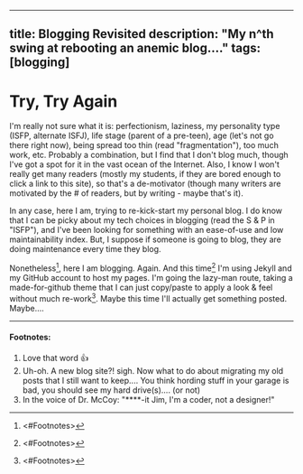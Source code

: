 ---
title: Blogging Revisited
description: "My n^th swing at rebooting an anemic blog...."
tags: [blogging]
----
# Try, Try Again

I'm really not sure what it is: perfectionism, laziness, my personality type (ISFP, alternate ISFJ), life stage (parent of a pre-teen), age (let's not go there right now), being spread too thin (read "fragmentation"), too much work, etc. Probably a combination, but I find that I don't blog much, though I've got a spot for it in the vast ocean of the Internet. Also, I know I won't really get many readers (mostly my students, if they are bored enough to click a link to this site), so that's a de-motivator (though many writers are motivated by the # of readers, but by writing - maybe that's it).

In any case, here I am, trying to re-kick-start my personal blog. I do know that I can be picky about my tech choices in blogging (read the S & P in "ISFP"), and I've been looking for something with an ease-of-use and low maintainability index. But, I suppose if someone is going to blog, they are doing maintenance every time they blog.

Nonetheless[^1], here I am blogging. Again. And this time[^2] I'm using Jekyll and my GitHub account to host my pages. I'm going the lazy-man route, taking a made-for-github theme that I can just copy/paste to apply a look & feel without much re-work[^3]. Maybe this time I'll actually get something posted. Maybe....

[^1]: <#Footnotes>
[^2]: <#Footnotes>
[^3]: <#Footnotes>

----
#### <a name="Footnotes"></a>Footnotes:

1. Love that word :+1:
2. Uh-oh. A new blog site?! sigh. Now what to do about migrating my old posts that I still want to keep.... You think hording stuff in your garage is bad, you should see my hard drive(s).... (or not)
3. In the voice of Dr. McCoy: "****-it Jim, I'm a coder, not a designer!"
